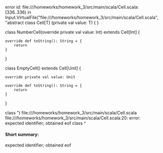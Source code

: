 error id: file://<WORKSPACE>/homeworks/homework_3/src/main/scala/Cell.scala:[336..336) in Input.VirtualFile("file://<WORKSPACE>/homeworks/homework_3/src/main/scala/Cell.scala", "abstract class Cell[T] (private val value: T) {
}

class NumberCell(override private val value: Int) extends Cell[Int] {

    override def toString(): String = {
        return 
    }
}

class EmptyCell() extends Cell[Unit] {

    override private val value: Unit

    override def toString(): String = {
        return 
    }
}

class ")
file://<WORKSPACE>/homeworks/homework_3/src/main/scala/Cell.scala
file://<WORKSPACE>/homeworks/homework_3/src/main/scala/Cell.scala:20: error: expected identifier; obtained eof
class 
      ^
#### Short summary: 

expected identifier; obtained eof